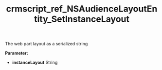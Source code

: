 ﻿---
title: crmscript_ref_NSAudienceLayoutEntity_SetInstanceLayout
description: NSAudienceLayoutEntity.SetInstanceLayout(String instanceLayout)
intellisense: NSAudienceLayoutEntity.SetInstanceLayout
keywords: NSAudienceLayoutEntity, GetInstanceLayout
so.topic: reference
---

The web part layout as a serialized string

**Parameter:** 
 - **instanceLayout** String

